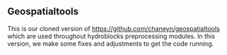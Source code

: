 ## Geospatialtools

This is our cloned version of https://github.com/chaneyn/geospatialtools which are used throughout hydroblocks preprocessing modules. 
In this version, we make some fixes and adjustments to get the code running.
